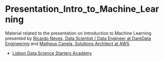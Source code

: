 # Presentation_Intro_to_Machine_Learning

Material related to the presentation on Introduction to Machine Learning presented by [Ricardo Neves, Data Scientist / Data Engineer at DareData Engineering](www.linkedin.com/in/ricardo-neves-09637636/) and [Matheus Canela, Solutions Architect at AWS](https://www.linkedin.com/in/canela/).

- [Lisbon Data Science Starters Academy](https://github.com/LDSSA)
